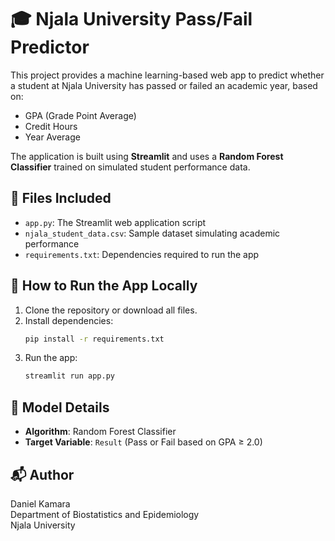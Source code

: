 
# 🎓 Njala University Pass/Fail Predictor

This project provides a machine learning-based web app to predict whether a student at Njala University has passed or failed an academic year, based on:

- GPA (Grade Point Average)
- Credit Hours
- Year Average

The application is built using **Streamlit** and uses a **Random Forest Classifier** trained on simulated student performance data.

## 📁 Files Included

- `app.py`: The Streamlit web application script
- `njala_student_data.csv`: Sample dataset simulating academic performance
- `requirements.txt`: Dependencies required to run the app

## 🚀 How to Run the App Locally

1. Clone the repository or download all files.
2. Install dependencies:
   ```bash
   pip install -r requirements.txt
   ```
3. Run the app:
   ```bash
   streamlit run app.py
   ```

## 🧠 Model Details

- **Algorithm**: Random Forest Classifier
- **Target Variable**: `Result` (Pass or Fail based on GPA ≥ 2.0)

## 📬 Author

Daniel Kamara  
Department of Biostatistics and Epidemiology  
Njala University
